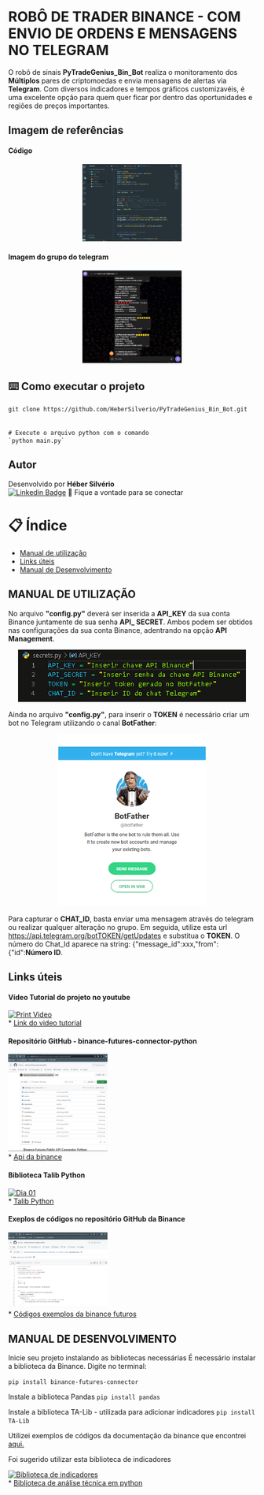 # **ROBÔ DE TRADER BINANCE - COM ENVIO DE ORDENS E MENSAGENS NO TELEGRAM** 

O robô de sinais **PyTradeGenius_Bin_Bot** realiza o monitoramento dos **Múltiplos** pares de criptomoedas e envia mensagens de alertas via **Telegram**. Com diversos indicadores e tempos gráficos customizavéis, é uma excelente opção para quem quer ficar por dentro das oportunidades e regiões de preços importantes.

## Imagem de referências

#### Código
<div align="center">
<img src ="https://raw.githubusercontent.com/HeberSilverio/PyTradeGenius_Bin_Bot/main/img/GIF_trecho_de_codigo.gif" alt="Image" style="max-width: 40%;">
</div>

#### Imagem do grupo do telegram
<div align="center">
<img src ="https://raw.githubusercontent.com/HeberSilverio/PyHbSinaisTelegramMultipleAssets/main/img/PyHbSinaisTelegramMultipleAssets.JPG" alt="Image" style="max-width: 40%;">
</div>

## ⌨️ Como executar o projeto
```* Clonando o repositório
git clone https://github.com/HeberSilverio/PyTradeGenius_Bin_Bot.git


# Execute o arquivo python com o comando
`python main.py`
```

## Autor
Desenvolvido por **Héber Silvério** </br>
<a href="https://www.linkedin.com/in/hebersilverio/" rel="nofollow" target="_blank"><img src="https://img.shields.io/badge/LinkedIn-0077B5?style=for-the-badge&logo=linkedin&logoColor=white" alt="Linkedin Badge" data-canonical-src="https://img.shields.io/badge/linkedin-%230077B5.svg?&amp;style=for-the-badge&amp;logo=linkedin&amp;logoColor=white&amp;link=https://www.linkedin.com/in/hebersilverio/" style="max-width:100%;"></a>
👋 Fique a vontade para se conectar



# 📋 Índice

*  <a href="https://github.com/HeberSilverio/PyTradeGenius_Bin_Bot?tab=readme-ov-file#manual-de-utiliza%C3%A7%C3%A3o">Manual de utilização</a>
*  <a href="https://github.com/HeberSilverio/PyTradeGenius_Bin_Bot?tab=readme-ov-file#links-%C3%BAteis">Links úteis</a>
*  <a href="https://github.com/HeberSilverio/PyTradeGenius_Bin_Bot?tab=readme-ov-file#manual-de-desenvolvimento">Manual de Desenvolvimento</a>


## **MANUAL DE UTILIZAÇÃO**

No arquivo **"config.py"** deverá ser inserida a **API_KEY** da sua conta Binance juntamente de sua senha **API_ SECRET**. Ambos podem ser obtidos nas configurações da sua conta Binance, adentrando na opção **API Management**.
<div align="center">
<img src = "https://raw.githubusercontent.com/HeberSilverio/PyHbSinais/main/img/secrets.png">
</div>

Ainda no arquivo **"config.py"**, para inserir o **TOKEN** é necessário criar um bot no Telegram utilizando o canal **BotFather**:
<div align="center">
<img src = "https://raw.githubusercontent.com/HeberSilverio/PyHbSinais/main/img/botfather.png" alt="Image" height="350" width="300">
</div>
  
Para capturar o **CHAT_ID**, basta enviar uma mensagem através do telegram ou realizar qualquer alteração no grupo.
Em seguida, utilize esta url https://api.telegram.org/botTOKEN/getUpdates e substitua o **TOKEN**. 
O número do Chat_Id aparece na string: {"message_id":xxx,"from":{"id":**Número ID**.



## Links úteis 

#### Vídeo Tutorial do projeto no youtube
<a target="_blank" rel="noopener noreferrer" href="gif do vídeo">
    <img src="url do gif no meu repositorio" alt="Print Video" style="max-width: 40%;">
</a> </br>
*  <a href="https://www.youtube.com/watch?v=Y-HFJkeJyc4&list=PL5ySK5XRdtxMmHSQhE3_zPoAK1UCwRwB3">Link do video tutorial</a> 

#### Repositório GitHub - binance-futures-connector-python
<a target="_blank" rel="noopener noreferrer" href="gif do vídeo">
    <img src="https://raw.githubusercontent.com/HeberSilverio/PyTradeGenius_Bin_Bot/main/img/Repositorio_binance.JPG" alt="Repositorio binance" style="max-width: 40%;">
</a> </br>
*  <a href="https://github.com/binance/binance-futures-connector-python/tree/main">Api da binance</a> 

#### Biblioteca Talib Python
<a target="_blank" rel="noopener noreferrer" href="gif do vídeo">
    <img src="url do gif no meu repositorio" alt="Dia 01" style="max-width: 40%;">
</a> </br>
*  <a href="https://github.com/TA-Lib/ta-lib-python/tree/master">Talib Python</a> 

#### Exeplos de códigos no repositório GitHub da Binance
<a target="_blank" rel="noopener noreferrer" href="gif do vídeo">
    <img src="https://raw.githubusercontent.com/HeberSilverio/PyTradeGenius_Bin_Bot/main/img/exemplos_de_codigos.JPG" alt="Exemplos de códigos" style="max-width: 40%;">
</a> </br>
*  <a href="https://github.com/binance/binance-futures-connector-python/blob/main/examples/um_futures/trade/get_balance.py">Códigos exemplos da binance futuros</a> 




## **MANUAL DE DESENVOLVIMENTO**
Inicie seu projeto instalando as bibliotecas necessárias
É necessário instalar a biblioteca da Binance. Digite no terminal: 

`pip install binance-futures-connector`

Instale a biblioteca Pandas
`pip install pandas`

Instale a biblioteca TA-Lib - utilizada para adicionar indicadores
`pip install TA-Lib`


Utilizei exemplos de códigos da documentação da binance que encontrei <a href="[url do site indicado](https://github.com/binance/binance-futures-connector-python/tree/main/examples/um_futures/trade)">aqui.</a> 


Foi sugerido utilizar esta biblioteca de indicadores

<a target="_blank" rel="noopener noreferrer" href="gif do vídeo">
    <img src="url da imagem biblioteca de indicadores python" alt="Biblioteca de indicadores" style="max-width: 100%;">
</a> </br>
*  <a href="url do site indicado">Biblioteca de análise técnica em python</a> 

